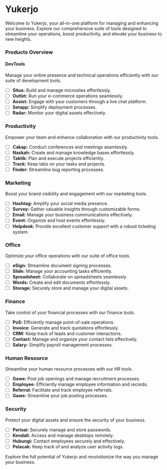 # Yukerjo
Welcome to Yukerjo, your all-in-one platform for managing and enhancing your business. Explore our comprehensive suite of tools designed to streamline your operations, boost productivity, and elevate your business to new heights.

### Products Overview
#### DevTools
Manage your online presence and technical operations efficiently with our suite of development tools.
- [ ] **Situs:** Build and manage microsites effortlessly.
- [ ] **Outlet:** Run your e-commerce operations seamlessly.
- [ ] **Assist:** Engage with your customers through a live chat platform.
- [ ] **Setapp:** Simplify deployment processes.
- [ ] **Radar:** Monitor your digital assets effectively.

### Productivity
Empower your team and enhance collaboration with our productivity tools.
- [ ] **Cakap:** Conduct conferences and meetings seamlessly.
- [ ] **Naskah:** Create and manage knowledge bases effortlessly.
- [ ] **Taktik:** Plan and execute projects efficiently.
- [ ] **Track:** Keep tabs on your tasks and projects.
- [ ] **Finder:** Streamline bug reporting processes.

### Marketing
Boost your brand visibility and engagement with our marketing tools.
- [ ] **Hashtag:** Amplify your social media presence.
- [ ] **Survey:** Gather valuable insights through customizable forms.
- [ ] **Email:** Manage your business communications effectively.
- [ ] **Event:** Organize and host events effortlessly.
- [ ] **Helpdesk:** Provide excellent customer support with a robust ticketing system.

### Office
Optimize your office operations with our suite of office tools.
- [ ] **eSign:** Streamline document signing processes.
- [ ] **Slide:** Manage your accounting tasks efficiently.
- [ ] **Spreadsheet:** Collaborate on spreadsheets seamlessly.
- [ ] **Words:** Create and edit documents effortlessly.
- [ ] **Storage:** Securely store and manage your digital assets.

### Finance
Take control of your financial processes with our finance tools.
- [ ] **PoS:** Efficiently manage point-of-sale operations.
- [ ] **Invoice:** Generate and track quotations effortlessly.
- [ ] **CRM:** Keep track of leads and customer interactions.
- [ ] **Contact:** Manage and organize your contact lists effectively.
- [ ] **Salary:** Simplify payroll management processes.

### Human Resource
Streamline your human resource processes with our HR tools.
- [ ] **Gawe:** Post job openings and manage recruitment processes.
- [ ] **Employee:** Efficiently manage employee information and records.
- [ ] **Referral:** Facilitate and track employee referrals.
- [ ] **Gawe:** Streamline your job posting processes.

### Security
Protect your digital assets and ensure the security of your business.
- [ ] **Perisai:** Securely manage and store passwords.
- [ ] **Kendali:** Access and manage desktops remotely.
- [ ] **Hubungi:** Contact employees securely and effectively.
- [ ] **Pelacak:** Keep track of and analyze user activity logs.

Explore the full potential of Yukerjo and revolutionize the way you manage your business.
